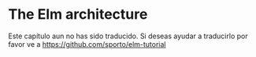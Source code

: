 # The Elm architecture

Este capítulo aun no has sido traducido. Si deseas ayudar a traducirlo por favor ve a https://github.com/sporto/elm-tutorial